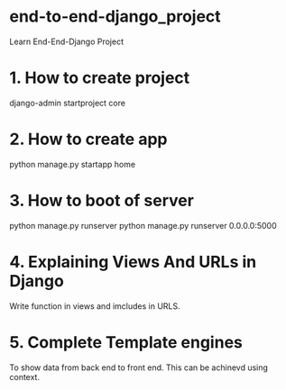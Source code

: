 # end-to-end-django_project
Learn End-End-Django Project

# 1. How to create project

django-admin startproject core


# 2. How to create app
python manage.py startapp home

# 3. How to boot of server
python manage.py runserver
python manage.py runserver 0.0.0.0:5000

# 4. Explaining Views And URLs in Django
Write function in views and imcludes in URLS.

# 5. Complete Template engines
To show data from back end to front end. This can be achinevd using context.
